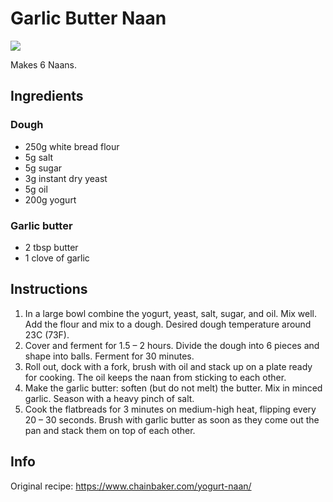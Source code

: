 # Garlic Butter Naan
![](https://www.chainbaker.com/wp-content/uploads/2024/03/IMG_6506.jpg)

Makes 6 Naans.

## Ingredients
### Dough
- 250g white bread flour
- 5g salt
- 5g sugar
- 3g instant dry yeast
- 5g oil
- 200g yogurt
### Garlic butter
- 2 tbsp butter
- 1 clove of garlic

## Instructions
1. In a large bowl combine the yogurt, yeast, salt, sugar, and oil. 
   Mix well. 
   Add the flour and mix to a dough. 
   Desired dough temperature around 23C (73F).
2. Cover and ferment for 1.5 – 2 hours.
   Divide the dough into 6 pieces and shape into balls.
   Ferment for 30 minutes.
3. Roll out, dock with a fork, brush with oil and stack up on a plate ready for cooking. 
   The oil keeps the naan from sticking to each other.
4. Make the garlic butter: soften (but do not melt) the butter. 
   Mix in minced garlic.
   Season with a heavy pinch of salt.
5. Cook the flatbreads for 3 minutes on medium-high heat, flipping every 20 – 30 seconds. 
   Brush with garlic butter as soon as they come out the pan and stack them on top of each other.

## Info
Original recipe: https://www.chainbaker.com/yogurt-naan/